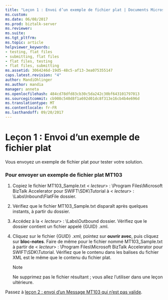 ```yaml
---
title: "Leçon 1 : Envoi d’un exemple de fichier plat | Documents Microsoft"
ms.custom: 
ms.date: 06/08/2017
ms.prod: biztalk-server
ms.reviewer: 
ms.suite: 
ms.tgt_pltfrm: 
ms.topic: article
helpviewer_keywords:
- testing, flat files
- submitting, flat files
- flat files, testing
- flat files, submitting
ms.assetid: 3064246d-19d5-48c5-af13-3ea075355147
caps.latest.revision: "4"
author: MandiOhlinger
ms.author: mandia
manager: anneta
ms.openlocfilehash: 484cd78dfd83cb30c5da242c30bf643101797013
ms.sourcegitcommit: cb908c540d8f1a692d01dc8f313e16cb4b4e696d
ms.translationtype: MT
ms.contentlocale: fr-FR
ms.lasthandoff: 09/20/2017
---
```

# <a name="lesson-1-submitting-a-sample-flat-file"></a>Leçon 1 : Envoi d’un exemple de fichier plat
Vous envoyez un exemple de fichier plat pour tester votre solution.  
  
### <a name="to-submit-a-sample-mt103-flat-file"></a>Pour envoyer un exemple de fichier plat MT103  
  
1.  Copiez le fichier MT103_Sample.txt \< *lecteur*> : \Program Files\Microsoft BizTalk Accelerator pour SWIFT\SDK\Tutorial à \< *lecteur*> : \Labs\Inbound\FlatFile dossier.  
  
2.  Vérifiez que le fichier MT103_Sample.txt disparaît après quelques instants, à partir du dossier.  
  
3.  Accédez à la \< *lecteur*> : \Labs\Outbound dossier. Vérifiez que le dossier contient un fichier appelé {GUID} .xml.  
  
4.  Cliquez sur le fichier {GUID} .xml, pointez sur **ouvrir avec**, puis cliquez sur **bloc-notes**. Faire de même pour le fichier nommé MT103_Sample.txt à partir de \< *lecteur*> : \Program Files\Microsoft BizTalk Accelerator pour SWIFT\SDK\Tutorial. Vérifiez que le contenu dans les balises du fichier XML est le même que le contenu du fichier plat.  
  
    > [!NOTE]
    >  Ne supprimez pas le fichier résultant ; vous allez l’utiliser dans une leçon ultérieure.  
  
 Passez à [leçon 2 : envoi d’un Message MT103 qui n’est pas valide](../../adapters-and-accelerators/accelerator-swift/lesson-2-submitting-an-mt103-message-that-is-not-valid.md).